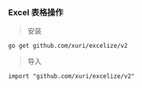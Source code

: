 ### Excel 表格操作

> 安装

```
go get github.com/xuri/excelize/v2
```
> 导入
```
import "github.com/xuri/excelize/v2"
```
